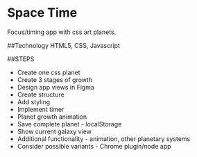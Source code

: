 # Space Time
Focus/timing app with css art planets.

##Technology
HTML5, CSS, Javascript 

##STEPS
- Create one css planet
- Create 3 stages of growth
- Design app views in Figma
- Create structure
- Add styling
- Implement timer
- Planet growth animation
- Save complete planet - localStorage
- Show current galaxy view 
- Additional functionality - animation, other planetary systems
- Consider possible variants - Chrome plugin/node app






